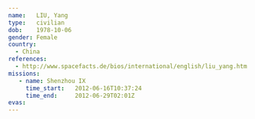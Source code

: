 ```yaml
---
name:	LIU, Yang
type:	civilian
dob:	1978-10-06
gender:	Female
country:
  - China
references:
  - http://www.spacefacts.de/bios/international/english/liu_yang.htm
missions:
   - name: Shenzhou IX
     time_start:   2012-06-16T10:37:24
     time_end:     2012-06-29T02:01Z
evas:
---
```

